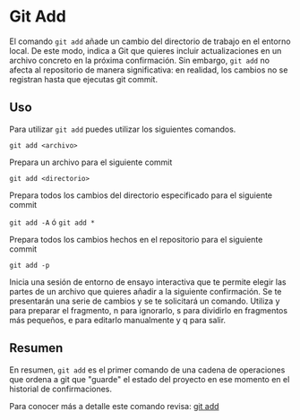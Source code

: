 # Git Add

El comando `git add` añade un cambio del directorio de trabajo en el entorno local. De este modo, indica a Git que quieres incluir actualizaciones en un archivo concreto en la próxima confirmación. Sin embargo, `git add` no afecta al repositorio de manera significativa: en realidad, los cambios no se registran hasta que ejecutas git commit.

## Uso 
Para utilizar `git add` puedes utilizar los siguientes comandos.

`git add <archivo>`

Prepara un archivo para el siguiente commit


`git add <directorio>`

Prepara todos los cambios del directorio especificado para el siguiente commit

`git add -A` ó `git add *`

Prepara todos los cambios hechos en el repositorio para el siguiente commit

`git add -p`

Inicia una sesión de entorno de ensayo interactiva que te permite elegir las partes de un archivo que quieres añadir a la siguiente confirmación. Se te presentarán una serie de cambios y se te solicitará un comando. Utiliza y para preparar el fragmento, n para ignorarlo, s para dividirlo en fragmentos más pequeños, e para editarlo manualmente y q para salir.

## Resumen
En resumen, `git add` es el primer comando de una cadena de operaciones que ordena a git que "guarde" el estado del proyecto en ese momento en el historial de confirmaciones.

Para conocer más a detalle este comando revisa: [git add](https://www.atlassian.com/es/git/tutorials/saving-changes)